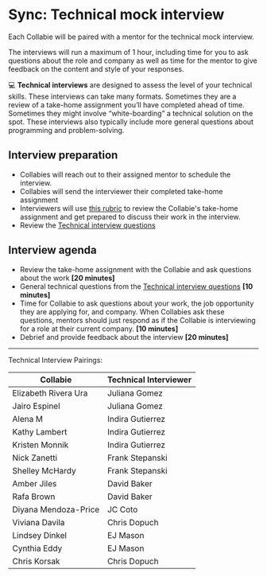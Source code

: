 # Sync: Technical mock interview

Each Collabie will be paired with a mentor for the technical mock interview.

The interviews will run a maximum of 1 hour, including time for you to ask questions about the role and company as well as time for the mentor to give feedback on the content and style of your responses.

<aside>
💻 <strong>Technical interviews</strong> are designed to assess the level of your technical skills. These interviews can take many formats. Sometimes they are a review of a take-home assignment you’ll have completed ahead of time. Sometimes they might involve “white-boarding” a technical solution on the spot. These interviews also typically include more general questions about programming and problem-solving.

</aside>

## Interview preparation

- Collabies will reach out to their assigned mentor to schedule the interview.
- Collabies will send the interviewer their completed take-home assignment
- Interviewers will use [this rubric](https://docs.google.com/spreadsheets/d/17m_A_cinlrju0H1KfNcodWgv1Dh8gsW-v5emcHSEjjA/edit) to review the Collabie's take-home assignment and get prepared to discuss their work in the interview.
- Review the [Technical interview questions](../resources/technical-interview-questions.md)

## Interview agenda

- Review the take-home assignment with the Collabie and ask questions about the work **[20 minutes]**
- General technical questions from the [Technical interview questions](../resources/technical-interview-questions.md) **[10 minutes]**
- Time for Collabie to ask questions about your work, the job opportunity they are applying for, and company. When Collabies ask these questions, mentors should just respond as if the Collabie is interviewing for a role at their current company. **[10 minutes]**
- Debrief and provide feedback about the interview **[20 minutes]**

---

Technical Interview Pairings:

[comment]: <> (Populate using the values in this CodeSandbox: https://codesandbox.io/s/career-lab-pairings-u1qmj?file=/src/App.js)
[comment]: <> (TODO: move this script into this project somehow)

| Collabie | Technical Interviewer |
| ---- | ---- |
| Elizabeth Rivera Ura | Juliana Gomez |
| Jairo Espinel | Juliana Gomez |
| Alena M | Indira Gutierrez |
| Kathy Lambert | Indira Gutierrez |
| Kristen Monnik | Indira Gutierrez |
| Nick Zanetti | Frank Stepanski |
| Shelley McHardy | Frank Stepanski |
| Amber Jiles | David Baker |
| Rafa Brown | David Baker |
| Diyana Mendoza-Price | JC Coto |
| Viviana Davila | Chris Dopuch  |
| Lindsey Dinkel | EJ Mason |
| Cynthia Eddy | EJ Mason |
| Chris Korsak | Chris Dopuch |
